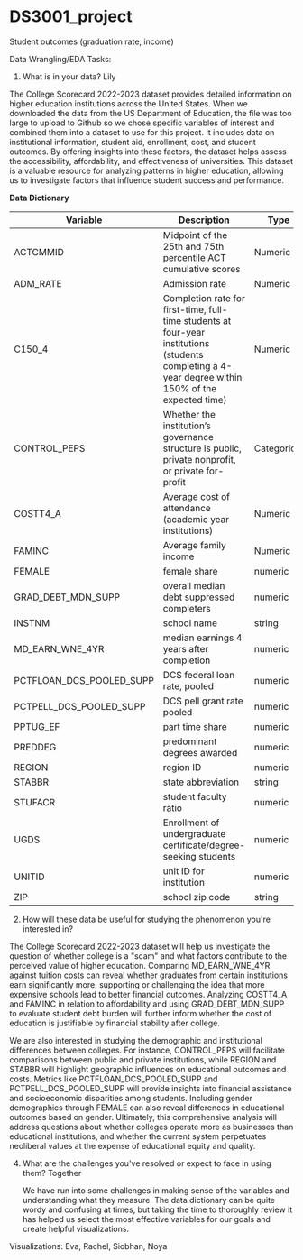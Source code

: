 # DS3001_project

Student outcomes (graduation rate, income)


Data Wrangling/EDA Tasks: 

1. What is in your data? Lily

The College Scorecard 2022-2023 dataset provides detailed information on higher education institutions across the United States. When we downloaded the data from the US Department of Education, the file was too large to upload to Github so we chose specific variables of interest and combined them into a dataset to use for this project. It includes data on institutional information, student aid, enrollment, cost, and student outcomes. By offering insights into these factors, the dataset helps assess the accessibility, affordability, and effectiveness of universities. This dataset is a valuable resource for analyzing patterns in higher education, allowing us to investigate factors that influence student success and performance.

**Data Dictionary**

| Variable | Description | Type |
|-----------------|-----------------|-----------------|
| ACTCMMID   | Midpoint of the 25th and 75th percentile ACT cumulative scores   | Numeric   |
| ADM_RATE   | Admission rate   | Numeric   |
| C150_4   | Completion rate for first-time, full-time students at four-year institutions (students completing a 4-year degree within 150% of the expected time)| Numeric   |
| CONTROL_PEPS   | Whether the institution’s governance structure is public, private nonprofit, or private for-profit | Categorical |
| COSTT4_A   | Average cost of attendance (academic year institutions)   | Numeric |
| FAMINC   | Average family income   | Numeric  |
| FEMALE   | female share   | numeric   |
| GRAD_DEBT_MDN_SUPP   | overall median debt suppressed completers   | numeric   |
| INSTNM   | school name   | string   |
| MD_EARN_WNE_4YR   | median earnings 4 years after completion   | numeric   |
| PCTFLOAN_DCS_POOLED_SUPP   | DCS federal loan rate, pooled   | numeric   |
| PCTPELL_DCS_POOLED_SUPP   | DCS pell grant rate pooled   | numeric   |
| PPTUG_EF   |  part time share  | numeric  |
| PREDDEG   |  predominant degrees awarded  | numeric   |
| REGION   | region ID   | numeric   |
| STABBR   | state abbreviation   | string   |
| STUFACR   | student faculty ratio   | numeric   |
| UGDS   | Enrollment of undergraduate certificate/degree-seeking students| numeric   |
| UNITID   | unit ID for institution   | numeric   |
| ZIP   | school zip code   | string   |

2. How will these data be useful for studying the phenomenon you're interested in? 


  The College Scorecard 2022-2023 dataset  will help us investigate the question of whether college is a "scam" and what factors contribute to the perceived value of higher education. Comparing MD_EARN_WNE_4YR against tuition costs can reveal whether graduates from certain institutions earn significantly more, supporting or challenging the idea that more expensive schools lead to better financial outcomes. Analyzing COSTT4_A and FAMINC in relation to affordability and using GRAD_DEBT_MDN_SUPP to evaluate student debt burden will further inform whether the cost of education is justifiable by financial stability after college. 
  
   We are also interested in studying the demographic and institutional differences between colleges. For instance, CONTROL_PEPS will facilitate comparisons between public and private institutions, while REGION and STABBR will highlight geographic influences on educational outcomes and costs. Metrics like PCTFLOAN_DCS_POOLED_SUPP and PCTPELL_DCS_POOLED_SUPP will provide insights into financial assistance and socioeconomic disparities among students. Including gender demographics through FEMALE can also reveal differences in educational outcomes based on gender. Ultimately, this comprehensive analysis will address questions about whether colleges operate more as businesses than educational institutions, and whether the current system perpetuates neoliberal values at the expense of educational equity and quality. 

4. What are the challenges you've resolved or expect to face in using them? Together

   We have run into some challenges in making sense of the variables and understanding what they measure. The data dictionary can be quite wordy and confusing at times, but taking the time to thoroughly review it has helped us select the most effective variables for our goals and create helpful visualizations.

Visualizations: Eva, Rachel, Siobhan, Noya

